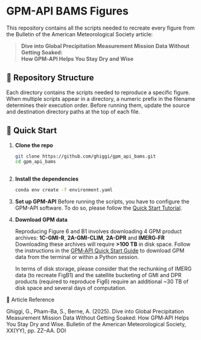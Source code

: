 # GPM-API BAMS Figures

This repository contains all the scripts needed to recreate every figure from the Bulletin of the American Meteorological Society article:

> **Dive into Global Precipitation Measurement Mission Data Without Getting Soaked:  
> How GPM‑API Helps You Stay Dry and Wise**

## 📂 Repository Structure

Each directory contains the scripts needed to reproduce a specific figure. When multiple scripts appear in a directory, a numeric prefix in the filename determines their execution order. Before running them, update the source and destination directory paths at the top of each file.

## 🚀 Quick Start

1. **Clone the repo**  
   ```bash
   git clone https://github.com/ghiggi/gpm_api_bams.git
   cd gpm_api_bams
  
2. **Install the dependencies**
   ```bash
   conda env create -f environment.yaml
   
3. **Set up GPM-API**
   Before running the scripts, you have to configure the GPM-API software.
   To do so, please follow the [Quick Start Tutorial](https://gpm-api.readthedocs.io/en/latest/03_quickstart.html).  

4. **Download GPM data**
 
   Reproducing Figure 6 and B1 involves downloading 4 GPM product archives: **1C-GMI-R**, **2A-GMI-CLIM**, **2A-DPR**  and **IMERG‑FR**
   Downloading these archives will require **>100 TB** in disk space. Follow the instructions in the [GPM‑API Quick Start Guide](https://gpm-api.readthedocs.io/en/latest/03_quickstart.html#download-the-data) to download GPM data from the terminal or within a Python session.
   
   In terms of disk storage, please consider that the rechunking of IMERG data (to recreate FigB1) and the satellite bucketing of GMI and DPR products (required to reproduce Fig6) require an additional ~30 TB of disk space and several days of computation.


📖 Article Reference

Ghiggi, G., Pham-Ba, S., Berne, A. (2025). Dive into Global Precipitation Measurement Mission Data Without Getting Soaked: How GPM‑API Helps You Stay Dry and Wise.
Bulletin of the American Meteorological Society, XX(YY), pp. ZZ–AA. DOI
 
